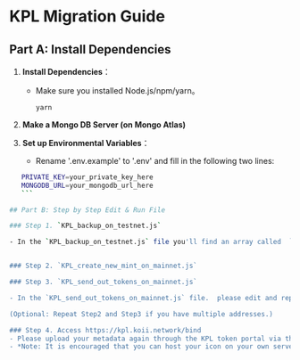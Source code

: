# KPL Migration Guide

## Part A: Install Dependencies
1. **Install Dependencies**：
   - Make sure you installed Node.js/npm/yarn。
     ```bash
     yarn
     ```

2. **Make a Mongo DB Server (on Mongo Atlas)**

3. **Set up Environmental Variables**：
   - Rename '.env.example' to '.env' and fill in the following two lines:
  ```bash
     PRIVATE_KEY=your_private_key_here
     MONGODB_URL=your_mongodb_url_here
     ```

## Part B: Step by Step Edit & Run File

### Step 1. `KPL_backup_on_testnet.js`

- In the `KPL_backup_on_testnet.js` file you'll find an array called  `KPLTokensAddress`. Within line 12 and line 16, please edit and replace all the KPL token addresses with the ones you own to back them up before proceeding.


### Step 2. `KPL_create_new_mint_on_mainnet.js`

### Step 3. `KPL_send_out_tokens_on_mainnet.js`

- In the `KPL_send_out_tokens_on_mainnet.js` file.  please edit and replaces both line 13 and line 14 (the old and new token address)

  (Optional: Repeat Step2 and Step3 if you have multiple addresses.)

### Step 4. Access https://kpl.koii.network/bind
- Please upload your metadata again through the KPL token portal via the "Bind Metadata" tool.
- *Note: It is encouraged that you can host your icon on your own server.*
